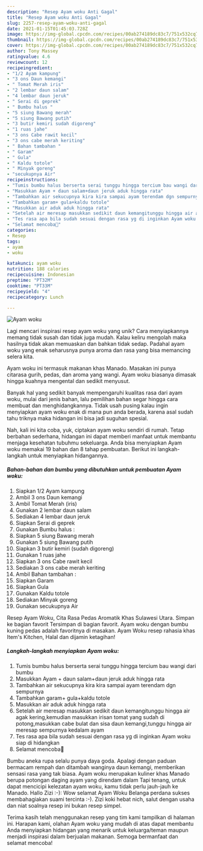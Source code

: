 ```yaml
---
description: "Resep Ayam woku Anti Gagal"
title: "Resep Ayam woku Anti Gagal"
slug: 2257-resep-ayam-woku-anti-gagal
date: 2021-01-15T01:45:03.728Z
image: https://img-global.cpcdn.com/recipes/00ab274189dc83c7/751x532cq70/ayam-woku-foto-resep-utama.jpg
thumbnail: https://img-global.cpcdn.com/recipes/00ab274189dc83c7/751x532cq70/ayam-woku-foto-resep-utama.jpg
cover: https://img-global.cpcdn.com/recipes/00ab274189dc83c7/751x532cq70/ayam-woku-foto-resep-utama.jpg
author: Tony Massey
ratingvalue: 4.6
reviewcount: 12
recipeingredient:
- "1/2 Ayam kampung"
- "3 ons Daun kemangi"
- " Tomat Merah iris"
- "2 lembar daun salam"
- "4 lembar daun jeruk"
- " Serai di geprek"
- " Bumbu halus "
- "5 siung Bawang merah"
- "5 siung Bawang putih"
- "3 butir kemiri sudah digoreng"
- "1 ruas jahe"
- "3 ons Cabe rawit kecil"
- "3 ons cabe merah keriting"
- " Bahan tambahan "
- " Garam"
- " Gula"
- " Kaldu totole"
- " Minyak goreng"
- "secukupnya Air"
recipeinstructions:
- "Tumis bumbu halus berserta serai tunggu hingga tercium bau wangi dari bumbu"
- "Masukkan Ayam + daun salam+daun jeruk aduk hingga rata"
- "Tambahkan air sekucupnya kira kira sampai ayam terendam dgn sempurnya"
- "Tambahkan garam+ gula+kaldu totole"
- "Masukkan air aduk aduk hingga rata"
- "Setelah air meresap masukkan sedikit daun kemangitunggu hingga air agak kering,kemudian masukkan irisan tomat yang sudah di potong,masukkan cabe bulat dan sisa daun kemangi,tunggu hingga air meresap sempurnya kedalam ayam"
- "Tes rasa apa bila sudah sesuai dengan rasa yg di inginkan Ayam woku siap di hidangkan"
- "Selamat mencoba🥰"
categories:
- Resep
tags:
- ayam
- woku

katakunci: ayam woku 
nutrition: 188 calories
recipecuisine: Indonesian
preptime: "PT32M"
cooktime: "PT33M"
recipeyield: "4"
recipecategory: Lunch

---
```



![Ayam woku](https://img-global.cpcdn.com/recipes/00ab274189dc83c7/751x532cq70/ayam-woku-foto-resep-utama.jpg)

Lagi mencari inspirasi resep ayam woku yang unik? Cara menyiapkannya memang tidak susah dan tidak juga mudah. Kalau keliru mengolah maka hasilnya tidak akan memuaskan dan bahkan tidak sedap. Padahal ayam woku yang enak seharusnya punya aroma dan rasa yang bisa memancing selera kita.

Ayam woku ini termasuk makanan khas Manado. Masakan ini punya citarasa gurih, pedas, dan aroma yang wangi. Ayam woku biasanya dimasak hingga kuahnya mengental dan sedikit menyusut.

Banyak hal yang sedikit banyak mempengaruhi kualitas rasa dari ayam woku, mulai dari jenis bahan, lalu pemilihan bahan segar hingga cara membuat dan menghidangkannya. Tidak usah pusing kalau ingin menyiapkan ayam woku enak di mana pun anda berada, karena asal sudah tahu triknya maka hidangan ini bisa jadi suguhan spesial.


Nah, kali ini kita coba, yuk, ciptakan ayam woku sendiri di rumah. Tetap berbahan sederhana, hidangan ini dapat memberi manfaat untuk membantu menjaga kesehatan tubuhmu sekeluarga. Anda bisa menyiapkan Ayam woku memakai 19 bahan dan 8 tahap pembuatan. Berikut ini langkah-langkah untuk menyiapkan hidangannya.

<!--inarticleads1-->

##### Bahan-bahan dan bumbu yang dibutuhkan untuk pembuatan Ayam woku:

1. Siapkan 1/2 Ayam kampung
1. Ambil 3 ons Daun kemangi
1. Ambil  Tomat Merah (iris)
1. Gunakan 2 lembar daun salam
1. Sediakan 4 lembar daun jeruk
1. Siapkan  Serai di geprek
1. Gunakan  Bumbu halus :
1. Siapkan 5 siung Bawang merah
1. Gunakan 5 siung Bawang putih
1. Siapkan 3 butir kemiri (sudah digoreng)
1. Gunakan 1 ruas jahe
1. Siapkan 3 ons Cabe rawit kecil
1. Sediakan 3 ons cabe merah keriting
1. Ambil  Bahan tambahan :
1. Siapkan  Garam
1. Siapkan  Gula
1. Gunakan  Kaldu totole
1. Sediakan  Minyak goreng
1. Gunakan secukupnya Air


Resep Ayam Woku, Cita Rasa Pedas Aromatik Khas Sulawesi Utara. Simpan ke bagian favorit Tersimpan di bagian favorit. Ayam woku dengan bumbu kuning pedas adalah favoritnya di masakan. Ayam Woku resep rahasia khas Item&#39;s Kitchen, Halal dan dijamin ketagihan! 

<!--inarticleads2-->

##### Langkah-langkah menyiapkan Ayam woku:

1. Tumis bumbu halus berserta serai tunggu hingga tercium bau wangi dari bumbu
1. Masukkan Ayam + daun salam+daun jeruk aduk hingga rata
1. Tambahkan air sekucupnya kira kira sampai ayam terendam dgn sempurnya
1. Tambahkan garam+ gula+kaldu totole
1. Masukkan air aduk aduk hingga rata
1. Setelah air meresap masukkan sedikit daun kemangitunggu hingga air agak kering,kemudian masukkan irisan tomat yang sudah di potong,masukkan cabe bulat dan sisa daun kemangi,tunggu hingga air meresap sempurnya kedalam ayam
1. Tes rasa apa bila sudah sesuai dengan rasa yg di inginkan Ayam woku siap di hidangkan
1. Selamat mencoba🥰


Bumbu aneka rupa selalu punya daya goda. Apalagi dengan paduan bermacam rempah dan ditambah wanginya daun kemangi, memberikan sensasi rasa yang tak biasa. Ayam woku merupakan kuliner khas Manado berupa potongan daging ayam yang direndam dalam Tapi tenang, untuk dapat mencicipi kelezatan ayam woku, kamu tidak perlu jauh-jauh ke Manado. Hallo Zizi :-): Wow selamat Ayam Woku Belanga perdana sukses membahagiakan suami tercinta :-). Zizi koki hebat nich, salut dengan usaha dan niat soalnya resep ini bukan resep simpel. 

Terima kasih telah menggunakan resep yang tim kami tampilkan di halaman ini. Harapan kami, olahan Ayam woku yang mudah di atas dapat membantu Anda menyiapkan hidangan yang menarik untuk keluarga/teman maupun menjadi inspirasi dalam berjualan makanan. Semoga bermanfaat dan selamat mencoba!

